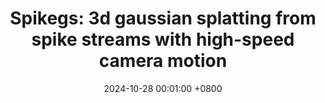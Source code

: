 ---
title:          "Spikegs: 3d gaussian splatting from spike streams with high-speed camera motion"
date:           2024-10-28 00:01:00 +0800
selected:       false
pub:            <em> Proceedings of the 32nd ACM International Conference on Multimedia </em> (<strong>ACM MM</strong>)
pub_date:       "2024"
cover:          assets/pubpic/2024_acmmm.png
authors:
- Jiyuan Zhang
- Kang Chen
- Shiyan Chen
- <strong>Yajing Zheng &#9993;</strong> 
- Zhaofei Yu &#9993;
- Tiejun Huang
links:
  Paper: https://arxiv.org/pdf/2407.10062
  Code: https://github.com/Leozhangjiyuan/SpikeGS
---